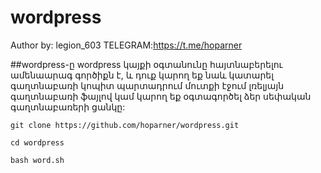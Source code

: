 # wordpress
Author by: legion_603 TELEGRAM:https://t.me/hoparner

##wordpress-ը wordpress կայքի օգտանունը հայտնաբերելու ամենաարագ գործիքն է, և դուք կարող եք նաև կատարել գաղտնաբառի կոպիտ պարտադրում մուտքի էջում լռելյայն գաղտնաբառի ֆայլով կամ կարող եք օգտագործել ձեր սեփական գաղտնաբառերի ցանկը:

 `git clone https://github.com/hoparner/wordpress.git`
 
 `cd wordpress`
 
 `bash word.sh`
